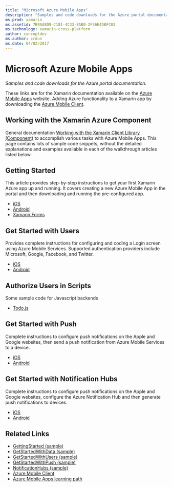```yaml
---
title: "Microsoft Azure Mobile Apps"
description: "Samples and code downloads for the Azure portal documentation."
ms.prod: xamarin
ms.assetid: 7B9AA8D9-C181-4C33-8AB0-2F56E4DBFC03
ms.technology: xamarin-cross-platform
author: conceptdev
ms.author: crdun
ms.date: 04/02/2017
---
```


# Microsoft Azure Mobile Apps

_Samples and code downloads for the Azure portal documentation._

<!--
NOTE TO AUTHORS: this page is referenced from
http://azure.microsoft.com/en-us/develop/mobile/xamarin/
as https://developer.xamarin.com/guides/cross-platform/data-cloud/mobile-services/
A redirect has been put in place to /mobile-apps/ HOWEVER the /Resources/ .ZIP files are still located in /mobile-services/ so that the following permalinks don't break

The ZIPs in /Resources/ are also referenced by inbound links
Getting Started	 http://go.microsoft.com/fwlink/p/?LinkId=331359
Get started with data	http://go.microsoft.com/fwlink/p/?LinkId=331302
Get started with push	http://go.microsoft.com/fwlink/p/?LinkId=331303
Get started with authentication	http://go.microsoft.com/fwlink/p/?LinkId=331328
Get started with Notification Hubs	http://go.microsoft.com/fwlink/p/?LinkId=331329
Validate and modify data 	http://go.microsoft.com/fwlink/p/?LinkId=331330
-->


These links are for the Xamarin documentation available on the [Azure Mobile Apps](https://docs.microsoft.com/azure/app-service-mobile/) website.
Adding Azure functionality to a Xamarin app by downloading the [Azure Mobile Client](https://www.nuget.org/packages/Microsoft.Azure.Mobile.Client/).

## Working with the Xamarin Azure Component

General documentation [Working with the Xamarin Client Library (Component)](https://docs.microsoft.com/azure/app-service-mobile/app-service-mobile-dotnet-how-to-use-client-library) to accomplish various tasks with Azure Mobile Apps. This page contains lots of sample code snippets, without the detailed explanations and examples available in each of the walkthrough articles listed below.

## Getting Started

This article provides step-by-step instructions to get your first Xamarin Azure app up and running.
It covers creating a new Azure Mobile App in the portal and then downloading and running the pre-configured app.

-  [iOS](https://docs.microsoft.com/azure/app-service-mobile/app-service-mobile-xamarin-ios-get-started/)
-  [Android](https://docs.microsoft.com/azure/app-service-mobile/app-service-mobile-xamarin-android-get-started/)
-  [Xamarin.Forms](https://docs.microsoft.com/azure/app-service-mobile/app-service-mobile-xamarin-forms-get-started)

<!--
## Validate, Modify and Augment Data in Scripts

Demonstrates how to add server-side scripts to Azure Mobile Services data tables to implement server-side validation and other functionality.

-  [iOS](https://azure.microsoft.com/en-us/documentation/articles/mobile-services-dotnet-how-to-use-client-library/#errors)
-  [Android](https://azure.microsoft.com/en-us/documentation/articles/mobile-services-dotnet-how-to-use-client-library/#errors)
-->

<!--
## Add Paging to Data

A quick example of paging large sets of data using Skip() and Take().

-  [iOS](https://azure.microsoft.com/en-us/documentation/articles/mobile-services-dotnet-how-to-use-client-library/#paging)
-  [Android](https://azure.microsoft.com/en-us/documentation/articles/mobile-services-dotnet-how-to-use-client-library/#paging)
-->

## Get Started with Users

Provides complete instructions for configuring and coding a Login screen using Azure Mobile Services. Supported authentication providers include Microsoft, Google, Facebook, and Twitter.

-  [iOS](https://azure.microsoft.com/en-us/documentation/articles/app-service-mobile-xamarin-ios-get-started-users/)
-  [Android](https://azure.microsoft.com/en-us/documentation/articles/app-service-mobile-xamarin-android-get-started-users/)


## Authorize Users in Scripts

Some sample code for Javascript backends

-  [Todo.js](https://github.com/Azure/azure-mobile-apps-node/blob/master/samples/personal-table/tables/TodoItem.js#L38)


## Get Started with Push

Complete instructions to configure push notifications on the Apple and Google websites, then send a push notification from Azure Mobile Services to a device.

-  [iOS](https://docs.microsoft.com/azure/app-service-mobile/app-service-mobile-xamarin-ios-get-started-push)
-  [Android](https://docs.microsoft.com/azure/app-service-mobile/app-service-mobile-xamarin-android-get-started-push)


## Get Started with Notification Hubs

Complete instructions to configure push notifications on the Apple and Google websites, configure the Azure Notification Hub and then generate push notifications to devices.

-  [iOS](https://docs.microsoft.com/azure/notification-hubs/xamarin-notification-hubs-ios-push-notification-apns-get-started)
-  [Android](https://docs.microsoft.com/azure/notification-hubs/xamarin-notification-hubs-push-notifications-android-gcm)



## Related Links

- [GettingStarted (sample)](https://github.com/xamarin/mobile-samples/tree/master/Azure/GettingStarted)
- [GetStartedWithData (sample)](https://github.com/xamarin/mobile-samples/tree/master/Azure/GetStartedWithData)
- [GetStartedWithUsers (sample)](https://github.com/xamarin/mobile-samples/tree/master/Azure/GetStartedWithUsers)
- [GetStartedWithPush (sample)](https://github.com/xamarin/mobile-samples/tree/master/Azure/GetStartedWithPush)
- [NotificationHubs (sample)](https://github.com/xamarin/mobile-samples/tree/master/Azure/NotificationHubs)
- [Azure Mobile Client](https://www.nuget.org/packages/Microsoft.Azure.Mobile.Client/)
- [Azure Mobile Apps learning path](https://azure.microsoft.com/en-us/documentation/learning-paths/appservice-mobileapps/)

<!--
- [ValidateModifyData (sample)](https://github.com/xamarin/mobile-samples/tree/master/Azure/ValidateModifyData)
-->